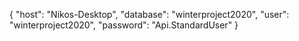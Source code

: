 {
    "host": "Nikos-Desktop",
    "database": "winterproject2020",
    "user": "winterproject2020",
    "password": "Api.StandardUser"
}
